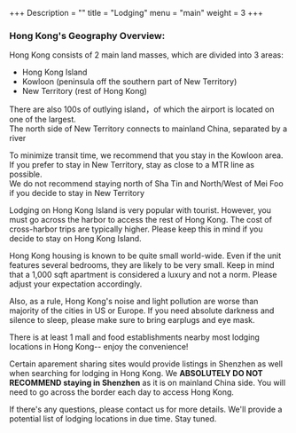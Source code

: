 +++
Description = ""
title = "Lodging"
menu = "main"
weight = 3
+++

### Hong Kong's Geography Overview: 					
 																				
Hong Kong consists of 2 main land masses, which are divided into 3 areas: 					
* Hong Kong Island 												
* Kowloon (peninsula off the southern part of New Territory)
* New Territory (rest of Hong Kong)																									

There are also 100s of outlying island，of which the airport is located on one of the largest. 																									
The north side of New Territory connects to mainland China, separated by a river 				

To minimize transit time, we recommend that you stay in the Kowloon area.  If you prefer to stay in New Territory, stay as close to a MTR line as possible.  																									
We do not recommend staying north of Sha Tin and North/West of Mei Foo if you decide to stay in New Territory	

Lodging on Hong Kong Island is very popular with tourist.  However, you must go across the harbor to access the rest of Hong Kong.  The cost of cross-harbor trips are typically higher.  Please keep this in mind if you decide to stay on Hong Kong Island.																						

Hong Kong housing is known to be quite small world-wide.  Even if the unit features several bedrooms, they are likely to be very small.  Keep in mind that a 1,000 sqft apartment is considered a luxury and not a norm. Please adjust your expectation accordingly. 

Also, as a rule, Hong Kong's noise and light pollution are worse than majority of the cities in US or Europe.  If you need absolute darkness and silence to sleep, please make sure to bring earplugs and eye mask.  

There is at least 1 mall and food establishments nearby most lodging locations in Hong Kong-- enjoy the convenience! 																									

Certain aparement sharing sites would provide listings in Shenzhen as well when searching for lodging in Hong Kong.  We <b>ABSOLUTELY DO NOT RECOMMEND staying in Shenzhen</b> as it is on mainland China side.  You will need to go across the border each day to access Hong Kong.

If there's any questions, please contact us for more details.  We'll provide a potential list of lodging locations in due time.  Stay tuned.
